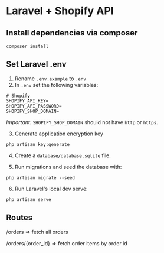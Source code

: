 # Laravel + Shopify API

## Install dependencies via composer

```
composer install
```

## Set Laravel .env

1. Rename `.env.example` to `.env`
2. In `.env` set the following variables:

```
# Shopify
SHOPIFY_API_KEY=
SHOPIFY_API_PASSWORD=
SHOPIFY_SHOP_DOMAIN=
```

_Important:_ `SHOPIFY_SHOP_DOMAIN` should not have `http` or `https`.

3. Generate application encryption key

```
php artisan key:generate
```

4. Create a `database/database.sqlite` file.

5. Run migrations and seed the database with:

```
php artisan migrate --seed
```

6. Run Laravel's local dev serve:

```
php artisan serve
```

## Routes

/orders => fetch all orders

/orders/{order_id} => fetch order items by order id
